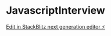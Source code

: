 # JavascriptInterview

[Edit in StackBlitz next generation editor ⚡️](https://stackblitz.com/~/github.com/ramdgupta/JavascriptInterview)